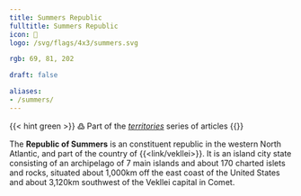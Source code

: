 ```yaml
---
title: Summers Republic
fulltitle: Summers Republic
icon: 🦀
logo: /svg/flags/4x3/summers.svg

rgb: 69, 81, 202

draft: false

aliases:
- /summers/
---
```

{{< hint green >}}
߷ Part of the *[territories](/territories/)* series of articles
{{</hint>}}

The **Republic of Summers** is an constituent republic in the western North Atlantic, and part of the country of {{<link/vekllei>}}. It is an island city state consisting of an archipelago of 7 main islands and about 170 charted islets and rocks, situated about 1,000km off the east coast of the United States and about 3,120km southwest of the Vekllei capital in Comet.
